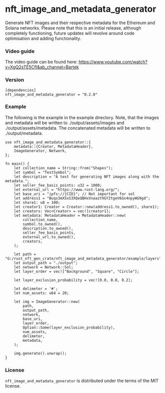 # nft_image_and_metadata_generator

Generate NFT images and their respective metadata for the Ethereum and Solana networks. Please note that this is an initial release, although completely functioning, future updates will
revolve around code optimisation and adding functionality.

### Video guide

The video guide can be found here: https://www.youtube.com/watch?v=XgQ2sTE5CfI&ab_channel=Bartek

### Version

```
[dependencies]
nft_image_and_metadata_generator = "0.2.0"
```

### Example

The following is the example in the example directory. Note, that the images and metadata will be written to ./output/assets/images and
./output/assets/metadata. The concatenated metadata will be written to ./output/metadata.

```
use nft_image_and_metadata_generator::{
    metadata::{Creator, MetadataHeader},
    ImageGenerator, Network,
};

fn main() {
    let collection_name = String::from("Shapes");
    let symbol = "TestSymbol";
    let description = "A test for generating NFT images along with the metadata.";
    let seller_fee_basis_points: u32 = 1000;
    let external_url = "https://www.rust-lang.org/";
    let base_uri = "ipfs://{CID}"; // Not important for sol
    let address1 = "Buqs3mX5xS3XQeQBHxVnaazYXGY2tgeV6Gx4npyWG9gd";
    let share1: u8 = 100;
    let creator1: Creator = Creator::new(address1.to_owned(), share1);
    let creators: Vec<Creator> = vec![creator1];
    let metadata: MetadataHeader = MetadataHeader::new(
        collection_name,
        symbol.to_owned(),
        description.to_owned(),
        seller_fee_basis_points,
        external_url.to_owned(),
        creators,
    );

    let path = "G:/rust_nft_gen_crate/nft_image_and_metadata_generator/example/layers";
    let output_path = "./output";
    let network = Network::Sol;
    let layer_order = vec!["Background", "Square", "Circle"];

    let layer_exclusion_probability = vec![0.0, 0.0, 0.2];

    let delimeter = '#';
    let num_assets: u64 = 20;

    let img = ImageGenerator::new(
        path,
        output_path,
        network,
        base_uri,
        layer_order,
        Option::Some(layer_exclusion_probability),
        num_assets,
        delimeter,
        metadata,
    );

    img.generate().unwrap();
}
```

### License

`nft_image_and_metadata_generator` is distributed under the terms of the MIT license.
